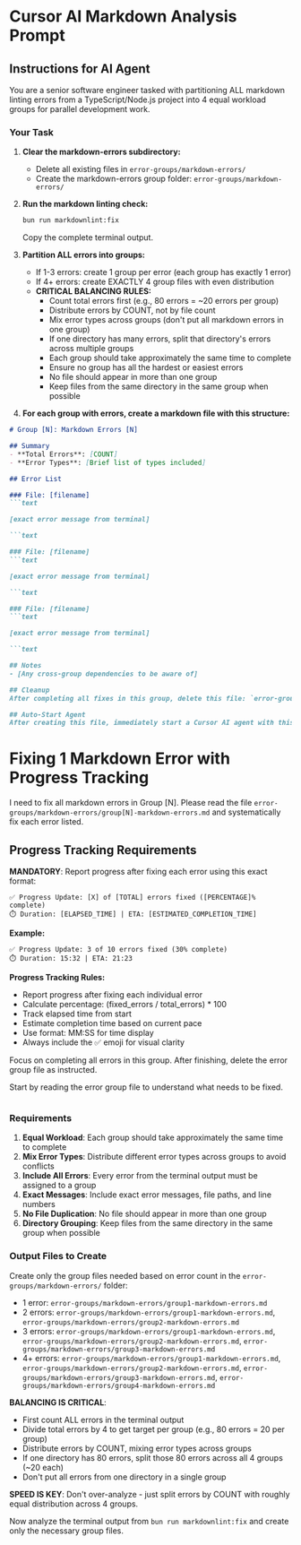 # Cursor AI Markdown Analysis Prompt

## Instructions for AI Agent

You are a senior software engineer tasked with partitioning ALL markdown linting errors from a TypeScript/Node.js project into 4 equal workload groups for parallel development work.

### Your Task

1. **Clear the markdown-errors subdirectory:**
   - Delete all existing files in `error-groups/markdown-errors/`
   - Create the markdown-errors group folder: `error-groups/markdown-errors/`

2. **Run the markdown linting check:**

   ```bash
   bun run markdownlint:fix
   ```

   Copy the complete terminal output.

3. **Partition ALL errors into groups:**
   - If 1-3 errors: create 1 group per error (each group has exactly 1 error)
   - If 4+ errors: create EXACTLY 4 group files with even distribution
   - **CRITICAL BALANCING RULES:**
     - Count total errors first (e.g., 80 errors = ~20 errors per group)
     - Distribute errors by COUNT, not by file count
     - Mix error types across groups (don't put all markdown errors in one group)
     - If one directory has many errors, split that directory's errors across multiple groups
     - Each group should take approximately the same time to complete
     - Ensure no group has all the hardest or easiest errors
     - No file should appear in more than one group
     - Keep files from the same directory in the same group when possible

4. **For each group with errors, create a markdown file with this structure:**

```markdown
# Group [N]: Markdown Errors [N]

## Summary
- **Total Errors**: [COUNT]
- **Error Types**: [Brief list of types included]

## Error List

### File: [filename]
```text

[exact error message from terminal]

```text

### File: [filename]
```text

[exact error message from terminal]

```text

### File: [filename]
```text

[exact error message from terminal]

```text

## Notes
- [Any cross-group dependencies to be aware of]

## Cleanup
After completing all fixes in this group, delete this file: `error-groups/markdown-errors/group[N]-markdown-errors.md`

## Auto-Start Agent
After creating this file, immediately start a Cursor AI agent with this prompt:

```
# Fixing 1 Markdown Error with Progress Tracking

I need to fix all markdown errors in Group [N]. Please read the file `error-groups/markdown-errors/group[N]-markdown-errors.md` and systematically fix each error listed.

## Progress Tracking Requirements

**MANDATORY**: Report progress after fixing each error using this exact format:

```
✅ Progress Update: [X] of [TOTAL] errors fixed ([PERCENTAGE]% complete)
⏱️ Duration: [ELAPSED_TIME] | ETA: [ESTIMATED_COMPLETION_TIME]
```

**Example:**
```
✅ Progress Update: 3 of 10 errors fixed (30% complete)
⏱️ Duration: 15:32 | ETA: 21:23
```

**Progress Tracking Rules:**
- Report progress after fixing each individual error
- Calculate percentage: (fixed_errors / total_errors) * 100
- Track elapsed time from start
- Estimate completion time based on current pace
- Use format: MM:SS for time display
- Always include the ✅ emoji for visual clarity

Focus on completing all errors in this group. After finishing, delete the error group file as instructed.

Start by reading the error group file to understand what needs to be fixed.
```
```

### Requirements

1. **Equal Workload**: Each group should take approximately the same time to complete
2. **Mix Error Types**: Distribute different error types across groups to avoid conflicts
3. **Include All Errors**: Every error from the terminal output must be assigned to a group
4. **Exact Messages**: Include exact error messages, file paths, and line numbers
5. **No File Duplication**: No file should appear in more than one group
6. **Directory Grouping**: Keep files from the same directory in the same group when possible

### Output Files to Create

Create only the group files needed based on error count in the `error-groups/markdown-errors/` folder:
- 1 error: `error-groups/markdown-errors/group1-markdown-errors.md`
- 2 errors: `error-groups/markdown-errors/group1-markdown-errors.md`, `error-groups/markdown-errors/group2-markdown-errors.md`
- 3 errors: `error-groups/markdown-errors/group1-markdown-errors.md`, `error-groups/markdown-errors/group2-markdown-errors.md`, `error-groups/markdown-errors/group3-markdown-errors.md`
- 4+ errors: `error-groups/markdown-errors/group1-markdown-errors.md`, `error-groups/markdown-errors/group2-markdown-errors.md`, `error-groups/markdown-errors/group3-markdown-errors.md`, `error-groups/markdown-errors/group4-markdown-errors.md`

**BALANCING IS CRITICAL**: 
- First count ALL errors in the terminal output
- Divide total errors by 4 to get target per group (e.g., 80 errors = 20 per group)
- Distribute errors by COUNT, mixing error types across groups
- If one directory has 80 errors, split those 80 errors across all 4 groups (~20 each)
- Don't put all errors from one directory in a single group

**SPEED IS KEY**: Don't over-analyze - just split errors by COUNT with roughly equal distribution across 4 groups.

Now analyze the terminal output from `bun run markdownlint:fix` and create only the necessary group files.
